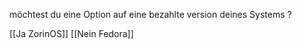 möchtest du eine Option auf eine bezahlte version deines Systems ? 

[[Ja ZorinOS]]  [[Nein Fedora]]  